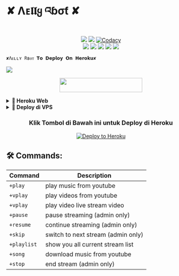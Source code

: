 #         ✘ Λᴇ𝖑𝖑ყ འɓσƭ ✘

</p>
<p align="center">
    <a href="https://www.python.org/" alt="made-with-python"> <img src="https://img.shields.io/badge/Made%20with-Python-black.svg?style=flat-square&logo=python&logoColor=blue&color=Blue" /></a>
    <a href="https://github.com/anunicn47/AellyRbot/graphs/commit-activity" alt="Maintenance"> <img src="https://img.shields.io/badge/Maintained%3F-yes-Blue.svg?style=flat-square" /></a>
    <a href="https://app.codacy.com/gh/anunicn47/AellyRbot/dashboard"> <img src="https://img.shields.io/codacy/grade/a723cb464d5a4d25be3152b5d71de82d?color=Blue&logo=codacy&style=flat-square" alt="Codacy" /></a><br>
    <a href="https://github.com/anunicn47/AellyRbot"> <img src="https://img.shields.io/github/repo-size/anunicn47/AellyRbot?color=Blue&logo=github&logoColor=Blue&style=flat-square" /></a>
    <a href="https://github.com/anunicn47/AellyRbot/commits/main"> <img src="https://img.shields.io/github/last-commit/anunicn47/AellyRbot?color=Blue&logo=github&logoColor=Blue&style=flat-square" /></a>
    <a href="https://github.com/anunicn47/MusicUsetbot/issues"> <img src="https://img.shields.io/github/issues/anunicn47/AellyRbot?color=Blue&logo=github&logoColor=blue&style=flat-square" /></a>
    <a href="https://github.com/anunicn47/AellyRbot/network/members"> <img src="https://img.shields.io/github/forks/anunicn47/AellyRbot?color=Blue&logo=github&logoColor=Blue&style=flat-square" /></a>  
    <a href="https://github.com/anunicn47/AellyRbot/network/members"> <img src="https://img.shields.io/github/stars/anunicn47/AellyRbot?color=Blue&logo=github&logoColor=Blue&style=flat-square" /></a>  
</p>








    ✘Λᴇʟʟʏ Rʙᴏᴛ 𝗧𝗼 𝗗𝗲𝗽𝗹𝗼𝘆 𝗢𝗻 𝗛𝗲𝗿𝗼𝗸𝘂✘
<img src="https://telegra.ph/file/fe17a47496d366060703b.jpg">

<p align="center"><a href="https://heroku.com/deploy?template=https://github.com/anunicn47/AellyRbot"> <img src="https://img.shields.io/badge/Deploy%20To%20Heroku-Green?style=for-the-badge&logo=heroku" width="220" height="38.45"/></a></p>

<details>

<summary><b>🔗 Heroku Web</b></summary>

<br>

    

> Anda memerlukan API_ID & API_HASH untuk menghasilkan sesi telethon. ambil APP ID dan API Hash di my.telegram.org

<h4> Generate Session via Repl: </h4>    

<p><a href="https://repl.it/@mrismanaziz/stringenSession?lite=1&outputonly=1"><img src="https://img.shields.io/badge/Generate%20On%20Repl-blueviolet?style=for-the-badge&logo=appveyor" width="200""/></a></p>

<h4> Generate Session via Telegram StringGen Bot: </h4>    

<p><a href="https://t.me/StringManRobot"><img src="https://img.shields.io/badge/TG%20String%20Gen%20Bot-blueviolet?style=for-the-badge&logo=appveyor" width="200""/></a></p>

    

</details>

<details>

<summary><b>🔗 Deploy di VPS</b></summary>

<br>

    

### REQUIREMENTS PACKAGE !

-  Update & upgrade VPS anda `sudo apt update && upgrade -y`

-  Install Git `sudo apt install git -y`

-  Install Python3 `sudo apt install python3`

-  Install PIP / PIP3 `sudo apt install python3-pip`

-  Install NodeJs 16.X `curl -fsSL https://deb.nodesource.com/setup_16.x | sudo bash -` then do `sudo apt install -y nodejs vim`

-  Install FFMPEG `sudo apt install tree wget2 p7zip-full jq ffmpeg wget git -y`

-  Install Chrome `wget https://dl.google.com/linux/direct/google-chrome-stable_current_amd64.deb` lalu ketik `sudo apt install ./google-chrome-stable_current_amd64.deb`

### Tutorial Deploy di VPS

-  `git clone https://github.com/mrismanaziz/Man-Userbot`

-  `cd Man-Userbot`

-  `pip3 install -r requirements.txt`

-  `mv sample_config.env config.env`

-  edit config.env Anda dan isi VARS menggunakan `nano config.env` `CTRL + S ` untuk menyimpan VARS Anda, gunakan `CTRL + X` untuk keluar dan kembali ke direktori Man-Userbot

-  Buka SCRREN di VPS Anda `screen -S Man-Userbot`

-  Kemudian gunakan perintah ini untuk menyebarkan Man-Userbot `python3 -m userbot`

</details>

<h3 align="center">Klik Tombol di Bawah ini untuk Deploy di Heroku</h3>

<p align="center"><a href="https://risman.vercel.app/deploy.html"><img src="https://www.herokucdn.com/deploy/button.png" alt="Deploy to Heroku" target="_blank"/></a></p>


## 🛠 Commands:
| Command | Description |
| ------ | ------ |
| `+play` | play music from youtube|
| `+vplay` | play videos from youtube |
| `+vplay` | play video live stream video |
| `+pause` | pause streaming (admin only) |
| `+resume` | continue streaming (admin only)|
| `+skip` | switch to next stream (admin only) |
| `+playlist` | show you all current stream list|
| `+song` | download music from youtube |
| `+stop` |end stream (admin only)  |
